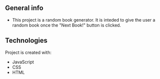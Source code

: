 ## General info
- This project is a random book generator. It is inteded to give the user a random book once the "Next Book!" button is clicked.
	
## Technologies
Project is created with:
* JavaScript
* CSS
* HTML
